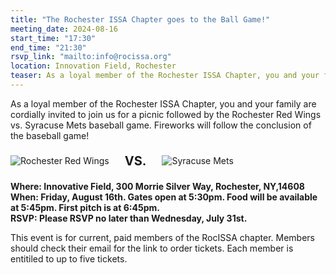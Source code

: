 ```yaml
---
title: "The Rochester ISSA Chapter goes to the Ball Game!"
meeting_date: 2024-08-16
start_time: "17:30"
end_time: "21:30"
rsvp_link: "mailto:info@rocissa.org"
location: Innovation Field, Rochester
teaser: As a loyal member of the Rochester ISSA Chapter, you and your family are cordially invited to join us for a picnic followed by the Rochester Red Wings vs. Syracuse Mets baseball game.
---
```

As a loyal member of the Rochester ISSA Chapter, you and your family are cordially invited to join us for a picnic followed by the Rochester Red Wings vs. Syracuse Mets baseball game. Fireworks will follow the conclusion of the baseball game!

<div style="display: flex; align-items: center; gap: 25px; margin: 20px auto;">
    <div><img src="../RedWings.png" alt="Rochester Red Wings"></div>
    <div style="font-size: 20px; font-weight: bold;">VS.</div>
    <div><img src="../SyracuseMets.png" alt="Syracuse Mets"></div>
</div>

**Where:  Innovative Field, 300 Morrie Silver Way, Rochester, NY,14608<br>
When:  Friday, August 16th.  Gates open at 5:30pm.  Food will be available at 5:45pm. First pitch is at 6:45pm.<br>
RSVP:  Please RSVP no later than Wednesday, July 31st.**

This event is for current, paid members of the RocISSA chapter.  Members should check their email for the link to order tickets.  Each member is entitiled to up to five tickets.
